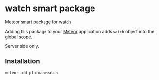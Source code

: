 watch smart package
============================

Meteor smart package for [watch](https://github.com/mikeal/watch) 

Adding this package to your [Meteor](http://www.meteor.com/) application adds 
`watch` object into the global scope.

Server side only.

Installation
------------

```
meteor add pfafman:watch
```